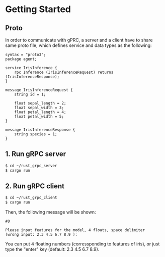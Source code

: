 # Getting Started

## Proto

In order to communicate with gPRC,
a server and a client have to share same proto file,
which defines service and data types as the following:

```
syntax = "proto3";
package agent;

service IrisInference {
    rpc Inference (IrisInferenceRequest) returns (IrisInferenceResponse);
}

message IrisInferenceRequest {
    string id = 1;

    float sepal_length = 2;
    float sepal_width = 3;
    float petal_length = 4;
    float petal_width = 5;
}

message IrisInferenceResponse {
    string species = 1;
}

```



## 1. Run gRPC server
```bash
$ cd ~/rust_grpc_server
$ cargo run
```

## 2. Run gRPC client
```bash
$ cd ~/rust_grpc_client
$ cargo run

```
Then, the following message will be shown:
```
#0

Please input features for the model, 4 floats, space delimiter 
(wrong input: 2.3 4.5 6.7 8.9 ): 

```

You can put 4 floating numbers (corressponding to features of iris),
or just type the "enter" key (default: 2.3 4.5 6.7 8.9).







